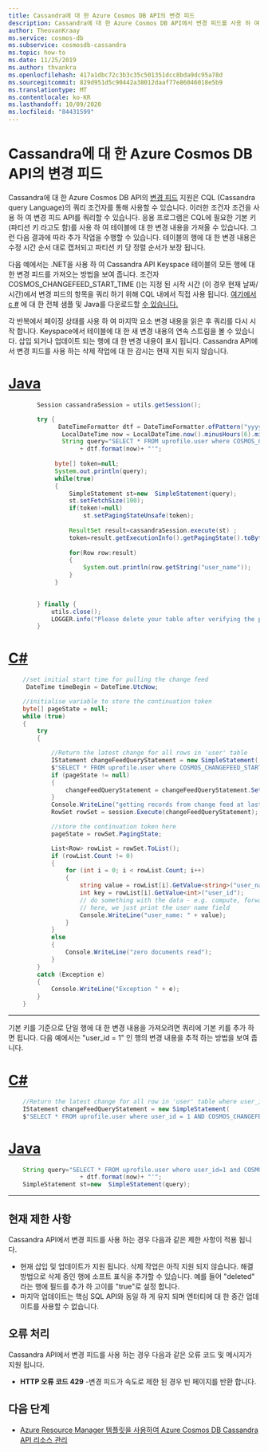 ```yaml
---
title: Cassandra에 대 한 Azure Cosmos DB API의 변경 피드
description: Cassandra에 대 한 Azure Cosmos DB API에서 변경 피드를 사용 하 여 데이터에 대 한 변경 내용을 가져오는 방법에 대해 알아봅니다.
author: TheovanKraay
ms.service: cosmos-db
ms.subservice: cosmosdb-cassandra
ms.topic: how-to
ms.date: 11/25/2019
ms.author: thvankra
ms.openlocfilehash: 417a1dbc72c3b3c35c501351dcc8bda9dc95a78d
ms.sourcegitcommit: 829d951d5c90442a38012daaf77e86046018e5b9
ms.translationtype: MT
ms.contentlocale: ko-KR
ms.lasthandoff: 10/09/2020
ms.locfileid: "84431599"
---
```

# <a name="change-feed-in-the-azure-cosmos-db-api-for-cassandra"></a>Cassandra에 대 한 Azure Cosmos DB API의 변경 피드

Cassandra에 대 한 Azure Cosmos DB API의 [변경 피드](change-feed.md) 지원은 CQL (Cassandra query Language)의 쿼리 조건자를 통해 사용할 수 있습니다. 이러한 조건자 조건을 사용 하 여 변경 피드 API를 쿼리할 수 있습니다. 응용 프로그램은 CQL에 필요한 기본 키 (파티션 키 라고도 함)를 사용 하 여 테이블에 대 한 변경 내용을 가져올 수 있습니다. 그런 다음 결과에 따라 추가 작업을 수행할 수 있습니다. 테이블의 행에 대 한 변경 내용은 수정 시간 순서 대로 캡처되고 파티션 키 당 정렬 순서가 보장 됩니다.

다음 예에서는 .NET을 사용 하 여 Cassandra API Keyspace 테이블의 모든 행에 대 한 변경 피드를 가져오는 방법을 보여 줍니다. 조건자 COSMOS_CHANGEFEED_START_TIME ()는 지정 된 시작 시간 (이 경우 현재 날짜/시간)에서 변경 피드의 항목을 쿼리 하기 위해 CQL 내에서 직접 사용 됩니다. [여기에서 c #](https://docs.microsoft.com/samples/azure-samples/azure-cosmos-db-cassandra-change-feed/cassandra-change-feed/) 에 대 한 전체 샘플 및 Java를 다운로드할 [수 있습니다.](https://github.com/Azure-Samples/cosmos-changefeed-cassandra-java)

각 반복에서 페이징 상태를 사용 하 여 마지막 요소 변경 내용을 읽은 후 쿼리를 다시 시작 합니다. Keyspace에서 테이블에 대 한 새 변경 내용의 연속 스트림을 볼 수 있습니다. 삽입 되거나 업데이트 되는 행에 대 한 변경 내용이 표시 됩니다. Cassandra API에서 변경 피드를 사용 하는 삭제 작업에 대 한 감시는 현재 지원 되지 않습니다.

# <a name="java"></a>[Java](#tab/java)

```java
        Session cassandraSession = utils.getSession();

        try {
              DateTimeFormatter dtf = DateTimeFormatter.ofPattern("yyyy-MM-dd HH:mm:ss");  
               LocalDateTime now = LocalDateTime.now().minusHours(6).minusMinutes(30);  
               String query="SELECT * FROM uprofile.user where COSMOS_CHANGEFEED_START_TIME()='" 
                    + dtf.format(now)+ "'";
               
             byte[] token=null; 
             System.out.println(query); 
             while(true)
             {
                 SimpleStatement st=new  SimpleStatement(query);
                 st.setFetchSize(100);
                 if(token!=null)
                     st.setPagingStateUnsafe(token);
                 
                 ResultSet result=cassandraSession.execute(st) ;
                 token=result.getExecutionInfo().getPagingState().toBytes();
                 
                 for(Row row:result)
                 {
                     System.out.println(row.getString("user_name"));
                 }
             }
                    

        } finally {
            utils.close();
            LOGGER.info("Please delete your table after verifying the presence of the data in portal or from CQL");
        }

```

# <a name="c"></a>[C#](#tab/csharp)

```C#
    //set initial start time for pulling the change feed
     DateTime timeBegin = DateTime.UtcNow;

    //initialise variable to store the continuation token
    byte[] pageState = null;
    while (true)
    {
        try
        {

            //Return the latest change for all rows in 'user' table    
            IStatement changeFeedQueryStatement = new SimpleStatement(
            $"SELECT * FROM uprofile.user where COSMOS_CHANGEFEED_START_TIME() = '{timeBegin.ToString("yyyy-MM-ddTHH:mm:ss.fffZ", CultureInfo.InvariantCulture)}'");
            if (pageState != null)
            {
                changeFeedQueryStatement = changeFeedQueryStatement.SetPagingState(pageState);
            }
            Console.WriteLine("getting records from change feed at last page state....");
            RowSet rowSet = session.Execute(changeFeedQueryStatement);

            //store the continuation token here
            pageState = rowSet.PagingState;

            List<Row> rowList = rowSet.ToList();
            if (rowList.Count != 0)
            {
                for (int i = 0; i < rowList.Count; i++)
                {
                    string value = rowList[i].GetValue<string>("user_name");
                    int key = rowList[i].GetValue<int>("user_id");
                    // do something with the data - e.g. compute, forward to another event, function, etc.
                    // here, we just print the user name field
                    Console.WriteLine("user_name: " + value);
                }
            }
            else
            {
                Console.WriteLine("zero documents read");
            }
        }
        catch (Exception e)
        {
            Console.WriteLine("Exception " + e);
        }
    }

```
---

기본 키를 기준으로 단일 행에 대 한 변경 내용을 가져오려면 쿼리에 기본 키를 추가 하면 됩니다. 다음 예에서는 "user_id = 1" 인 행의 변경 내용을 추적 하는 방법을 보여 줍니다.

# <a name="c"></a>[C#](#tab/csharp)

```C#
    //Return the latest change for all row in 'user' table where user_id = 1
    IStatement changeFeedQueryStatement = new SimpleStatement(
    $"SELECT * FROM uprofile.user where user_id = 1 AND COSMOS_CHANGEFEED_START_TIME() = '{timeBegin.ToString("yyyy-MM-ddTHH:mm:ss.fffZ", CultureInfo.InvariantCulture)}'");

```

# <a name="java"></a>[Java](#tab/java)

```java
    String query="SELECT * FROM uprofile.user where user_id=1 and COSMOS_CHANGEFEED_START_TIME()='" 
                    + dtf.format(now)+ "'";
    SimpleStatement st=new  SimpleStatement(query);
```
---
## <a name="current-limitations"></a>현재 제한 사항

Cassandra API에서 변경 피드를 사용 하는 경우 다음과 같은 제한 사항이 적용 됩니다.

* 현재 삽입 및 업데이트가 지원 됩니다. 삭제 작업은 아직 지원 되지 않습니다. 해결 방법으로 삭제 중인 행에 소프트 표식을 추가할 수 있습니다. 예를 들어 "deleted" 라는 행에 필드를 추가 하 고이를 "true"로 설정 합니다.
* 마지막 업데이트는 핵심 SQL API와 동일 하 게 유지 되며 엔터티에 대 한 중간 업데이트를 사용할 수 없습니다.


## <a name="error-handling"></a>오류 처리

Cassandra API에서 변경 피드를 사용 하는 경우 다음과 같은 오류 코드 및 메시지가 지원 됩니다.

* **HTTP 오류 코드 429** -변경 피드가 속도로 제한 된 경우 빈 페이지를 반환 합니다.

## <a name="next-steps"></a>다음 단계

* [Azure Resource Manager 템플릿을 사용하여 Azure Cosmos DB Cassandra API 리소스 관리](manage-cassandra-with-resource-manager.md)

